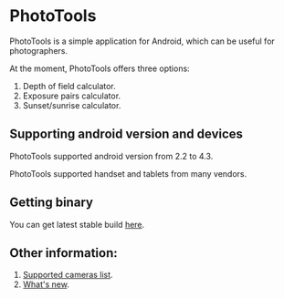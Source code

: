 PhotoTools
==========
PhotoTools is a simple application for Android, which can be useful for photographers.

At the moment, PhotoTools offers three options:

1. Depth of field calculator.
2. Exposure pairs calculator.
3. Sunset/sunrise calculator.

Supporting android version and devices
----------
PhotoTools supported android version from 2.2 to 4.3.

PhotoTools supported handset and tablets from many vendors.

Getting binary
----------
You can get latest stable build [here](https://play.google.com/store/apps/details?id=ru.neverdark.phototools).

Other information:
----------
1. [Supported cameras list](https://github.com/yankovskiy/PhotoTools/wiki/Supported-cameras).
2. [What's new](https://github.com/yankovskiy/PhotoTools/wiki/What%27s-new).

